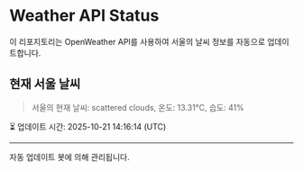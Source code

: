 
# Weather API Status

이 리포지토리는 OpenWeather API를 사용하여 서울의 날씨 정보를 자동으로 업데이트합니다.

## 현재 서울 날씨
> 서울의 현재 날씨: scattered clouds, 온도: 13.31°C, 습도: 41%

⏳ 업데이트 시간: 2025-10-21 14:16:14 (UTC)

---
자동 업데이트 봇에 의해 관리됩니다.
